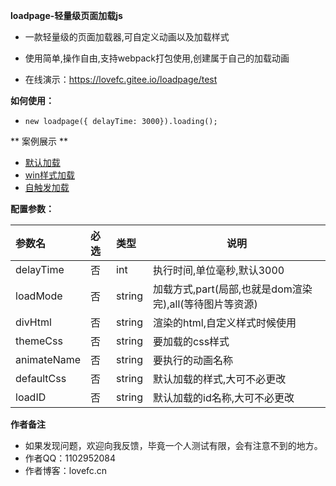 **loadpage-轻量级页面加载js**

- 一款轻量级的页面加载器,可自定义动画以及加载样式

- 使用简单,操作自由,支持webpack打包使用,创建属于自己的加载动画

- 在线演示：https://lovefc.gitee.io/loadpage/test


**如何使用：** 
- `new loadpage({ delayTime: 3000}).loading();`

** 案例展示 **

* [默认加载](https://loadpage.lovefc.cn/test/index.html)
* [win样式加载](https://loadpage.lovefc.cn/test/win.html)
* [自触发加载](https://loadpage.lovefc.cn/test/custom.html)

**配置参数：** 

|参数名|必选|类型|说明|
|:----    |:---|:----- |-----   |
| delayTime | 否  |int | 执行时间,单位毫秒,默认3000   |
| loadMode  | 否  |string | 加载方式,part(局部,也就是dom渲染完),all(等待图片等资源)   |
| divHtml | 否  | string | 渲染的html,自定义样式时候使用   |
| themeCss | 否  | string | 要加载的css样式   |
| animateName | 否  | string | 要执行的动画名称   |
| defaultCss | 否  | string | 默认加载的样式,大可不必更改   |
| loadID | 否  | string | 默认加载的id名称,大可不必更改   |

**作者备注**
- 如果发现问题，欢迎向我反馈，毕竟一个人测试有限，会有注意不到的地方。
- 作者QQ：1102952084
- 作者博客：lovefc.cn















